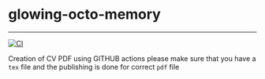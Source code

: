 # glowing-octo-memory
----------------------
[![CI](https://github.com/py-1337/glowing-octo-memory/actions/workflows/main.yml/badge.svg?branch=app_dev_py_qt)](https://github.com/py-1337/glowing-octo-memory/actions/workflows/main.yml)

Creation of CV PDF using GITHUB actions
please make sure that you have a `tex` file and the publishing is done for correct `pdf` file
